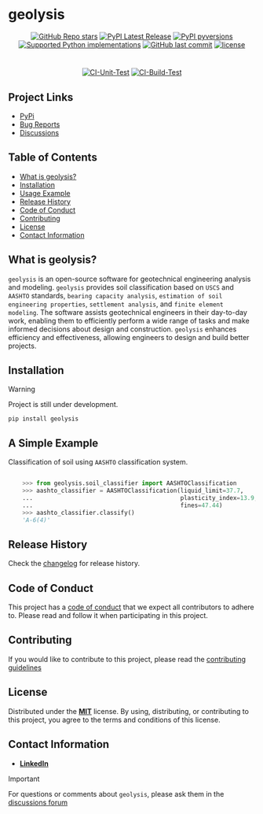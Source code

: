 [code_of_conduct_url]: https://github.com/patrickboateng/geolysis/blob/main/CODE_OF_CONDUCT.md/
[contributing_url]: https://github.com/patrickboateng/geolysis/blob/main/docs/CONTRIBUTING.md#how-to-contribute
[changelog_url]: https://github.com/patrickboateng/geolysis/blob/main/CHANGELOG.md
[license_url]: https://github.com/patrickboateng/geolysis/blob/main/LICENSE.txt

# geolysis

<div align="center">

[![GitHub Repo stars](https://img.shields.io/github/stars/patrickboateng/geolysis?style=flat)](https://github.com/patrickboateng/geolysis/stargazers)
[![PyPI Latest Release](https://img.shields.io/pypi/v/geolysis?style=flat&logo=pypi)](https://pypi.org/project/geolysis/)
[![PyPI pyversions](https://img.shields.io/pypi/pyversions/geolysis.svg?logo=python&style=flat)](https://pypi.python.org/pypi/geolysis/)
[![Supported Python implementations](https://img.shields.io/pypi/implementation/geolysis?logo=python&style=flat)](https://pypi.org/project/geolysis)
[![GitHub last commit](https://img.shields.io/github/last-commit/patrickboateng/geolysis?logo=github&style=flat)](https://github.com/patrickboateng/geolysis/commits)
[![license](https://img.shields.io/pypi/l/geolysis?style=flat)](https://opensource.org/license/mit/)

#

[![CI-Unit-Test](https://github.com/patrickboateng/geolysis/actions/workflows/unit-tests.yml/badge.svg)](https://github.com/patrickboateng/geolysis/actions/workflows/unit-tests.yml)
[![CI-Build-Test](https://github.com/patrickboateng/geolysis/actions/workflows/build.yml/badge.svg)](https://github.com/patrickboateng/geolysis/actions/workflows/build.yml)

</div>

## Project Links

<!-- - [Homepage](https://github.com/patrickboateng/geolysis) -->

<!-- - [Documentation](/docs) -->

- [PyPi](https://pypi.org/project/geolysis/)
- [Bug Reports](https://github.com/patrickboateng/geolysis/issues)
- [Discussions](https://github.com/patrickboateng/geolysis/discussions)

## Table of Contents

- [What is geolysis?](#what-is-geolysis)
- [Installation](#installation)
- [Usage Example](#a-simple-example)
- [Release History](#release-history)
- [Code of Conduct](#code-of-conduct)
- [Contributing](#contributing)
- [License](#license)
- [Contact Information](#contact-information)

## What is geolysis?

`geolysis` is an open-source software for geotechnical engineering
analysis and modeling. `geolysis` provides soil classification based
on `USCS` and `AASHTO` standards, `bearing capacity analysis`,
`estimation of soil engineering properties`, `settlement analysis`,
and `finite element modeling`. The software assists geotechnical
engineers in their day-to-day work, enabling them to efficiently
perform a wide range of tasks and make informed decisions about design
and construction. `geolysis` enhances efficiency and effectiveness,
allowing engineers to design and build better projects.

## Installation

> [!WARNING]
> Project is still under development.

```shell
pip install geolysis
```

## A Simple Example

Classification of soil using `AASHTO` classification system.

```python

    >>> from geolysis.soil_classifier import AASHTOClassification
    >>> aashto_classifier = AASHTOClassification(liquid_limit=37.7,
    ...                                          plasticity_index=13.9,
    ...                                          fines=47.44)
    >>> aashto_classifier.classify()
    'A-6(4)'

```

## Release History

Check the [changelog][changelog_url]
for release history.

## Code of Conduct

This project has a [code of conduct][code_of_conduct_url] that we
expect all contributors to adhere to. Please read and follow it
when participating in this project.

## Contributing

If you would like to contribute to this project, please read the
[contributing guidelines][contributing_url]

## License

Distributed under the [**MIT**][license_url] license. By using,
distributing, or contributing to this project, you agree to the
terms and conditions of this license.

## Contact Information

- [**LinkedIn**](https://linkedin.com/in/patrickboateng/)

> [!IMPORTANT]
> For questions or comments about `geolysis`, please ask them in the
> [discussions forum](https://github.com/patrickboateng/geolysis/discussions)
